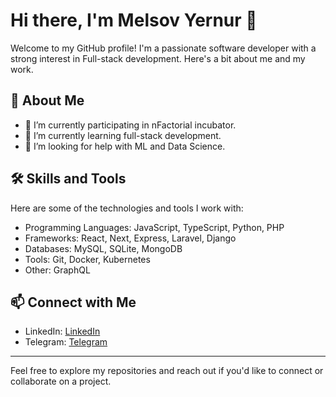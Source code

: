 # Hi there, I'm Melsov Yernur 👋

Welcome to my GitHub profile! I'm a passionate software developer with a strong interest in Full-stack development. Here's a bit about me and my work.

## 🚀 About Me

- 🔭 I’m currently participating in nFactorial incubator.
- 🌱 I’m currently learning full-stack development.
- 🤔 I’m looking for help with ML and Data Science.

## 🛠️ Skills and Tools

Here are some of the technologies and tools I work with:

- Programming Languages: JavaScript, TypeScript, Python, PHP
- Frameworks: React, Next, Express, Laravel, Django
- Databases: MySQL, SQLite, MongoDB
- Tools: Git, Docker, Kubernetes
- Other: GraphQL

## 📫 Connect with Me

- LinkedIn: [LinkedIn](https://www.linkedin.com/in/yernur-melsov-60301930a/)
- Telegram: [Telegram](https://t.me/mels_ov)

---

Feel free to explore my repositories and reach out if you'd like to connect or collaborate on a project.
